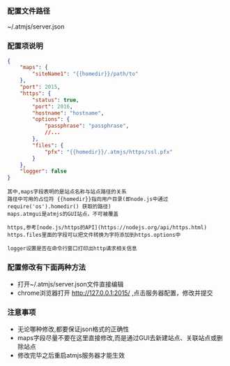 ### 配置文件路径
 ~/.atmjs/server.json
 
### 配置项说明
```json
{
    "maps": {
        "siteName1": "{{homedir}}/path/to"
    },
    "port": 2015,
    "https": {
        "status": true,
        "port": 2016,
        "hostname": "hostname",
        "options": {
            "passphrase": "passphrase",
            //...
        },
        "files": {
            "pfx": "{{homedir}}/.atmjs/https/ssl.pfx"
        }
    },
    "logger": false
}
```
```
其中,maps字段表明的是站点名称与站点路径的关系
路径中可用的占位符 {{homedir}}指向用户目录(即node.js中通过 require('os').homedir() 获取的路径)
maps.atmgui是atmjs的GUI站点，不可被覆盖

https,参考[node.js/https的API](https://nodejs.org/api/https.html)
https.files里面的字段可以把文件转换为字符添加到https.options中

logger设置是否在命令行窗口打印出http请求相关信息
```

### 配置修改有下面两种方法
* 打开~/.atmjs/server.json文件直接编辑
* chrome浏览器打开 http://127.0.0.1:2015/ ,点击服务器配置，修改并提交


### 注意事项
* 无论哪种修改,都要保证json格式的正确性
* maps字段尽量不要在这里直接修改,而是通过GUI去新建站点、关联站点或删除站点
* 修改完毕之后重启atmjs服务器才能生效